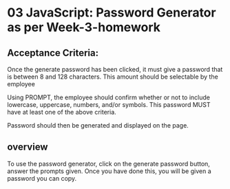 # 03 JavaScript: Password Generator as per Week-3-homework

## Acceptance Criteria:
Once the generate password has been clicked, it must give a password that is between 8 and 128 characters.
This amount should be selectable by the employee

Using PROMPT, the employee should confirm whether or not to include lowercase, uppercase, numbers, and/or symbols.
This password MUST have at least one of the above criteria.

Password should then be generated and displayed on the page.

## overview ##
 To use the password generator, click on the generate password button, answer the prompts given.
Once you have done this, you will be given a password you can copy.
